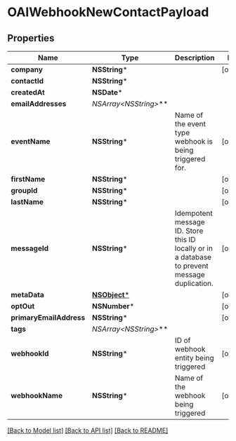 # OAIWebhookNewContactPayload

## Properties
Name | Type | Description | Notes
------------ | ------------- | ------------- | -------------
**company** | **NSString*** |  | [optional] 
**contactId** | **NSString*** |  | 
**createdAt** | **NSDate*** |  | 
**emailAddresses** | **NSArray&lt;NSString*&gt;*** |  | 
**eventName** | **NSString*** | Name of the event type webhook is being triggered for. | [optional] 
**firstName** | **NSString*** |  | [optional] 
**groupId** | **NSString*** |  | [optional] 
**lastName** | **NSString*** |  | [optional] 
**messageId** | **NSString*** | Idempotent message ID. Store this ID locally or in a database to prevent message duplication. | [optional] 
**metaData** | [**NSObject***]() |  | [optional] 
**optOut** | **NSNumber*** |  | [optional] 
**primaryEmailAddress** | **NSString*** |  | [optional] 
**tags** | **NSArray&lt;NSString*&gt;*** |  | 
**webhookId** | **NSString*** | ID of webhook entity being triggered | [optional] 
**webhookName** | **NSString*** | Name of the webhook being triggered | [optional] 

[[Back to Model list]](../README#documentation-for-models) [[Back to API list]](../README#documentation-for-api-endpoints) [[Back to README]](../README)



